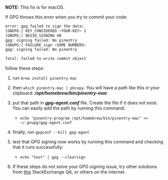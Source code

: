 **NOTE:** This fix is for macOS.

If GPG throws this error when you try to commit your code:

```sh
error: gpg failed to sign the data:
[GNUPG:] KEY_CONSIDERED <YOUR-KEY> 2
[GNUPG:] BEGIN_SIGNING H8
gpg: signing failed: No pinentry
[GNUPG:] FAILURE sign <SOME NUMBERS>
gpg: signing failed: No pinentry

fatal: failed to write commit object
```

follow these steps:

1. run `brew install pinentry-mac`
2. then `which pinentry-mac | pbcopy`. You will have a path like this in your clipboard: ***/opt/homebrew/bin/pinentry-mac***
3. put that path in ***gpg-agent.conf*** file. Create the file if it does not exist. You can easily add the path by running this command:
   - `echo "pinentry-program /opt/homebrew/bin/pinentry-mac" >> ~/.gnupg/gpg-agent.conf`
  
4. finally, run `gpgconf --kill gpg-agent`
5. test that GPG signing now works by running this command and checking that it runs successfully:
   - `echo "test" | gpg --clearsign`
  
6. If these steps do not solve your GPG signing issue, try other solutions from [this](https://superuser.com/questions/1628782/gpg-signing-failed-no-pinentry) StackExchange QA, or others on the internet.
